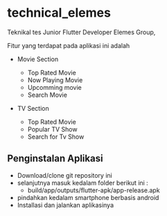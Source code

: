 # technical_elemes

Teknikal tes Junior Flutter Developer Elemes Group,

Fitur yang terdapat pada aplikasi ini adalah
- Movie Section
    - Top Rated Movie
    - Now Playing Movie
    - Upcomming movie
    - Search Movie

- TV Section
    - Top Rated Movie
    - Popular TV Show
    - Search for Tv Show

## Penginstalan Aplikasi

- Download/clone git repository ini
- selanjutnya masuk kedalam folder berikut ini :
    - build/app/outputs/flutter-apk/app-release.apk
- pindahkan kedalam smartphone berbasis android
- Installasi dan jalankan aplikasinya

